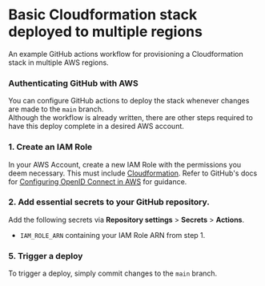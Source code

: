 # Basic Cloudformation stack deployed to multiple regions
An example GitHub actions workflow for provisioning a Cloudformation stack in multiple AWS regions.


### Authenticating GitHub with AWS
You can configure GitHub actions to deploy the stack whenever changes are made to the `main` branch. \
Although the workflow is already written, there are other steps required to have this deploy complete in a desired AWS account.

### 1. Create an IAM Role
In your AWS Account, create a new IAM Role with the permissions you deem necessary. This must include [Cloudformation](https://aws.amazon.com/cloudformation/). Refer to GitHub's docs for [Configuring OpenID Connect in AWS](https://docs.github.com/en/actions/deployment/security-hardening-your-deployments/configuring-openid-connect-in-amazon-web-services) for guidance.


### 2. Add essential secrets to your GitHub repository.

Add the following secrets via **Repository settings** > **Secrets** > **Actions**.

  - `IAM_ROLE_ARN` containing your IAM Role ARN from step 1.

### 5. Trigger a deploy
To trigger a deploy, simply commit changes to the `main` branch.
